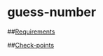 guess-number
============

##[Requirements](https://github.com/wenhao/tdd-workshop/blob/master/01-guess-number/requirement/requirement.md)


##[Check-points](https://github.com/wenhao/tdd-workshop/blob/master/01-guess-number/requirement/check-points.md)
